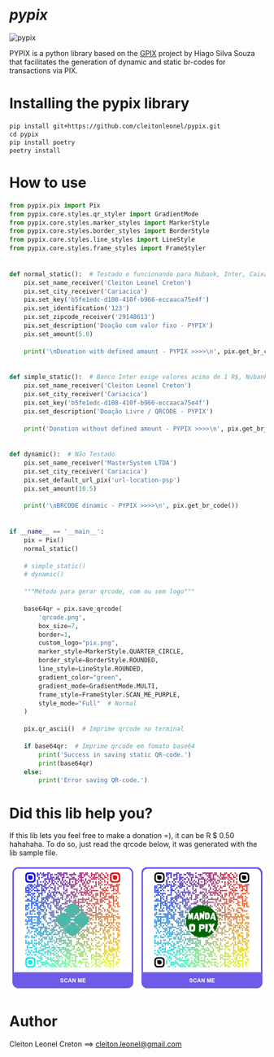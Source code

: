 # _pypix_

<img src="https://github.com/cleitonleonel/pypix/blob/master/pypix.png?raw=true" alt="pypix" width="450"/>

PYPIX is a python library based on the [GPIX](https://github.com/hiagodotme/gpix.git) project by Hiago Silva Souza that facilitates the generation of dynamic and static br-codes for transactions via PIX.
# Installing the pypix library

```shell
pip install git+https://github.com/cleitonleonel/pypix.git
cd pypix
pip install poetry
poetry install
```

# How to use

```python
from pypix.pix import Pix
from pypix.core.styles.qr_styler import GradientMode
from pypix.core.styles.marker_styles import MarkerStyle
from pypix.core.styles.border_styles import BorderStyle
from pypix.core.styles.line_styles import LineStyle
from pypix.core.styles.frame_styles import FrameStyler


def normal_static():  # Testado e funcionando para Nubank, Inter, Caixa, Mercadopago
    pix.set_name_receiver('Cleiton Leonel Creton')
    pix.set_city_receiver('Cariacica')
    pix.set_key('b5fe1edc-d108-410f-b966-eccaaca75e4f')
    pix.set_identification('123')
    pix.set_zipcode_receiver('29148613')
    pix.set_description('Doação com valor fixo - PYPIX')
    pix.set_amount(5.0)

    print('\nDonation with defined amount - PYPIX >>>>\n', pix.get_br_code())


def simple_static():  # Banco Inter exige valores acima de 1 R$, Nubank e Caixa aceitam valores livres
    pix.set_name_receiver('Cleiton Leonel Creton')
    pix.set_city_receiver('Cariacica')
    pix.set_key('b5fe1edc-d108-410f-b966-eccaaca75e4f')
    pix.set_description('Doação Livre / QRCODE - PYPIX')

    print('Donation without defined amount - PYPIX >>>>\n', pix.get_br_code())


def dynamic():  # Não Testado
    pix.set_name_receiver('MasterSystem LTDA')
    pix.set_city_receiver('Cariacica')
    pix.set_default_url_pix('url-location-psp')
    pix.set_amount(10.5)

    print('\nBRCODE dinamic - PYPIX >>>>\n', pix.get_br_code())


if __name__ == '__main__':
    pix = Pix()
    normal_static()

    # simple_static()
    # dynamic()

    """Método para gerar qrcode, com ou sem logo"""

    base64qr = pix.save_qrcode(
        'qrcode.png',
        box_size=7,
        border=1,
        custom_logo="pix.png",
        marker_style=MarkerStyle.QUARTER_CIRCLE,
        border_style=BorderStyle.ROUNDED,
        line_style=LineStyle.ROUNDED,
        gradient_color="green",
        gradient_mode=GradientMode.MULTI,
        frame_style=FrameStyler.SCAN_ME_PURPLE,
        style_mode="Full"  # Normal
    )

    pix.qr_ascii()  # Imprime qrcode no terminal

    if base64qr:  # Imprime qrcode em fomato base64
        print('Success in saving static QR-code.')
        print(base64qr)
    else:
        print('Error saving QR-code.')
```

# Did this lib help you?

If this lib lets you feel free to make a donation =), it can be R $ 0.50 hahahaha. To do so, just read the qrcode below, it was generated with the lib sample file.

<img src="https://github.com/cleitonleonel/pypix/blob/master/qrcode.png?raw=true" alt="QRCode Doação" width="250"/>


<img src="https://github.com/cleitonleonel/pypix/blob/master/artistic.gif?raw=true" alt="QRCode Doação" width="250"/>

# Author

Cleiton Leonel Creton ==> cleiton.leonel@gmail.com
